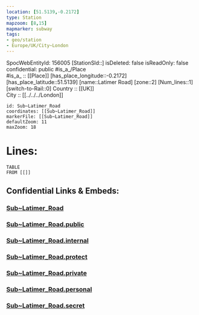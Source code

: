 ```yaml
---
location: [51.5139,-0.2172] 
type: Station 
mapzoom: [8,15] 
mapmarker: subway 
tags:
- geo/station
- Europe/UK/City~London
---
```

SpocWebEntityId: 156005
[StationSId::] 
isDeleted: false
isReadOnly: false
confidential: public
#is_a_/Place  
#is_a_ :: [[Place]] 
[has_place_longitude::-0.2172] 
[has_place_latitude::51.5139] 
[name::Latimer Road] 
[zone::2] 
[Num_lines::1] 
[switch-to-Rail::0] 
Country :: [[UK]]  
City :: [[../../../London]]  


```leaflet
id: Sub~Latimer_Road
coordinates: [[Sub~Latimer_Road]] 
markerFile: [[Sub~Latimer_Road]] 
defaultZoom: 11 
maxZoom: 18
```


# Lines: 
```dataview
TABLE 
FROM [[]] 
```


## Confidential Links & Embeds: 

### [Sub~Latimer_Road](/_Standards/Earth/Continent/Europe/Europe~North/UK/England/Regions~England/London,Greater/cities~GreaterLondon/Underground/Station/Sub~Latimer_Road.md) 

### [Sub~Latimer_Road.public](/_public/Earth/Continent/Europe/Europe~North/UK/England/Regions~England/London,Greater/cities~GreaterLondon/Underground/Station/Sub~Latimer_Road.public.md) 

### [Sub~Latimer_Road.internal](/_internal/Earth/Continent/Europe/Europe~North/UK/England/Regions~England/London,Greater/cities~GreaterLondon/Underground/Station/Sub~Latimer_Road.internal.md) 

### [Sub~Latimer_Road.protect](/_protect/Earth/Continent/Europe/Europe~North/UK/England/Regions~England/London,Greater/cities~GreaterLondon/Underground/Station/Sub~Latimer_Road.protect.md) 

### [Sub~Latimer_Road.private](/_private/Earth/Continent/Europe/Europe~North/UK/England/Regions~England/London,Greater/cities~GreaterLondon/Underground/Station/Sub~Latimer_Road.private.md) 

### [Sub~Latimer_Road.personal](/_personal/Earth/Continent/Europe/Europe~North/UK/England/Regions~England/London,Greater/cities~GreaterLondon/Underground/Station/Sub~Latimer_Road.personal.md) 

### [Sub~Latimer_Road.secret](/_secret/Earth/Continent/Europe/Europe~North/UK/England/Regions~England/London,Greater/cities~GreaterLondon/Underground/Station/Sub~Latimer_Road.secret.md)

